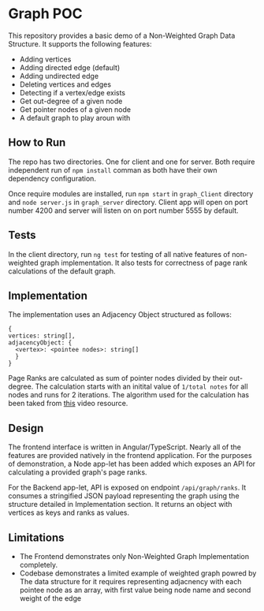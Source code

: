 # Graph POC
This repository provides a basic demo of a Non-Weighted Graph Data Structure. It supports the following features:
- Adding vertices
- Adding directed edge (default)
- Adding undirected edge
- Deleting vertices and edges
- Detecting if a vertex/edge exists
- Get out-degree of a given node
- Get pointer nodes of a given node
- A default graph to play aroun with

## How to Run
The repo has two directories. One for client and one for server. Both require independent run of `npm install` comman as both have their own dependency configuration.

Once require modules are installed, run `npm start` in `graph_Client` directory and `node server.js` in `graph_server` directory. Client app will open on port number 4200 and server will listen on on port number 5555 by default.

## Tests
In the client directory, run `ng test` for testing of all native features of non-weighted graph implementation. It also tests for correctness of page rank calculations of the default graph.

## Implementation
The implementation uses an Adjacency Object structured as follows:
```
{
vertices: string[],
adjacencyObject: {
  <vertex>: <pointee nodes>: string[]
  }
}
```
Page Ranks are calculated as sum of pointer nodes divided by their out-degree. The calculation starts with an initital value of `1/total notes` for all nodes and runs for 2 iterations. The algorithm used for the calculation has been taked from [this](https://www.youtube.com/watch?v=P8Kt6Abq_rM) video resource.

## Design
The frontend interface is written in Angular/TypeScript. Nearly all of the features are provided natively in the frontend application. For the purposes of demonstration, a Node app-let has been added which exposes an API for calculating a provided graph's page ranks.

For the Backend app-let, API is exposed on endpoint `/api/graph/ranks`. It consumes a stringified JSON payload representing the graph using the structure detailed in Implementation section. It returns an object with vertices as keys and ranks as values.

## Limitations
- The Frontend demonstrates only Non-Weighted Graph Implementation completely.
- Codebase demonstrates a limited example of weighted graph powred by The data structure for it requires representing adjacnency with each pointee node as an array, with first value being node name and second weight of the edge

